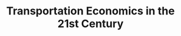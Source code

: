 ---
layout: default
contributors: This project is supported by the U.S. Department of Transportation through
  an inter-agency agreement with the National Science Foundation, which has extended
  a grant to the NBER.
cost: None
description: 'Improving access to data sets related to transportation economics and
  facilitating research with these datasets are cental objectives of this project.
  Post-doctoral researcher Caitlin Gorback, with advice from from a steering committee
  including Nathaniel Baum-Snow of the University of Toronto, Leah Brooks of George
  Washington University, Edward Glaeser, Harvard University and NBER, Stephen Redding,
  Princeton University and NBER, and Matthew Turner of Brown University and NBER,
  has collected information on a number of data sets that are available from the Department
  of Transportation (DOT) or that have been created by researchers who have made them
  available for folllow-on study. These data have been organized into several major
  categories below. The DOT data span a wide range of transportation modes and include
  information about the transportation infrastructure, the delivery of transportation
  services, and the demand for these services. '
last_edit: Fri, 03 Dec 2021 13:12:25 GMT
location: https://www.nber.org/research/data/transportation-economics-21st-century-data-resources
maintained_by: Caitlin Gorback, gorback@nber.org
shortname: transportation_economics
tags:
- geography
- transportation
- trade
- logistics
- infrastructure
title: Transportation Economics in the 21st Century
uuid: 95ed0b8b-1d47-4386-9ff1-6b09028323ef
---